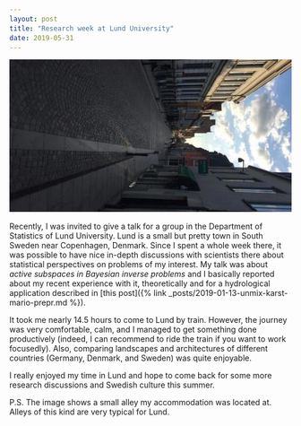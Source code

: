```yaml
---
layout: post
title: "Research week at Lund University"
date: 2019-05-31
---
```


<img src="/assets/images/lund.jpg" class="img-left no-margin-top"/>

Recently, I was invited to give a talk for a group in the Department of Statistics of Lund University.
Lund is a small but pretty town in South Sweden near Copenhagen, Denmark.
Since I spent a whole week there, it was possible to have nice in-depth discussions with scientists there about statistical perspectives on problems of my interest.
My talk was about _active subspaces in Bayesian inverse problems_ and I basically reported about my recent experience with it, theoretically and for a hydrological application described in [this post]({% link _posts/2019-01-13-unmix-karst-mario-prepr.md %}).

It took me nearly 14.5 hours to come to Lund by train.
However, the journey was very comfortable, calm, and I managed to get something done productively (indeed, I can recommend to ride the train if you want to work focusedly).
Also, comparing landscapes and architectures of different countries (Germany, Denmark, and Sweden) was quite enjoyable.

I really enjoyed my time in Lund and hope to come back for some more research discussions and Swedish culture this summer.

P.S. The image shows a small alley my accommodation was located at.
Alleys of this kind are very typical for Lund.

